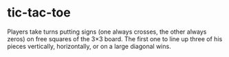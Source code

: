 # tic-tac-toe
Players take turns putting signs (one always crosses, the other always zeros) on free squares of the 3×3 board. The first one to line up three of his pieces vertically, horizontally, or on a large diagonal wins.
